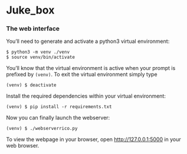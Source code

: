 # Juke_box

### The web interface

You’ll need to generate and activate a python3 virtual environment:  
```
$ python3 -m venv ./venv
$ source venv/bin/activate
```

You’ll know that the virtual environment is active when your prompt is prefixed
by `(venv)`. To exit the virtual environment simply type  
```
(venv) $ deactivate
```

Install the required dependencies within your virtual environment:  
```
(venv) $ pip install -r requirements.txt
```

Now you can finally launch the webserver:  
```
(venv) $ ./webserverrico.py
```

To view the webpage in your browser, open http://127.0.0.1:5000 in your web
browser.
